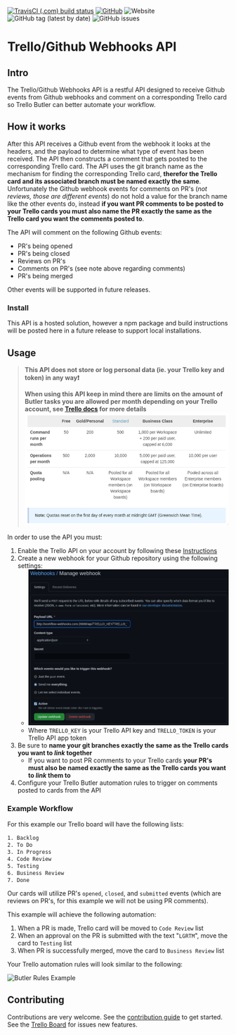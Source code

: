 [![TravisCI (.com) build status](https://img.shields.io/travis/com/jupyterhub/jupyterhub/master?logo=travis)](https://travis-ci.com/github/Mindisgone/trelloGithubWebhooksAPI)
[![GitHub](https://img.shields.io/badge/issue_tracking-trello-blue?logo=github)](https://trello.com/b/lAhgjtGK)
![Website](https://img.shields.io/website?down_color=red&down_message=offline&label=api&up_color=green&up_message=online&url=http%3A%2F%2Fworkflow-webhooks.com%2Fapi%2Fstatus)
![GitHub tag (latest by date)](https://img.shields.io/github/v/tag/Mindisgone/trelloGithubWebhooksAPI)
![GitHub issues](https://img.shields.io/github/issues/Mindisgone/trelloGithubWebhooksAPI)

# Trello/Github Webhooks API

## Intro

The Trello/Github Webhooks API is a restful API designed to receive
Github events from Github webhooks and comment on a corresponding Trello
card so Trello Butler can better automate your workflow.

## How it works

After this API receives a Github event from the webhook it looks at the
headers, and the payload to determine what type of event has been
received. The API then constructs a comment that gets posted to the
corresponding Trello card. The API uses the git branch name as the
mechanism for finding the corresponding Trello card, **therefor the
Trello card and its associated branch must be named exactly the same**.
Unfortunately the Github webhook events for comments on PR's (*not
reviews, those are different events*) do not hold a value for the branch
name like the other events do, instead **if you want PR comments to be
posted to your Trello cards you must also name the PR exactly the same
as the Trello card you want the comments posted to**.

The API will comment on the following Github events:

* PR's being opened
* PR's being closed
* Reviews on PR's
* Comments on PR's (see note above regarding comments)
* PR's being merged

Other events will be supported in future releases.

### Install

This API is a hosted solution, however a npm package and build
instructions will be posted here in a future release to support local
installations.

## Usage

> **This API does not store or log personal data (ie. your Trello key
> and token) in any way:heavy_exclamation_mark:**
>
> **When using this API keep in mind there are limits on the amount of
> Butler tasks you are allowed per month depending on your Trello
> account, see
> [Trello docs](https://help.trello.com/article/1181-butler-features-and-quotas)
> for more details**
> ![Butler Quotas](/.docs/butler_quotas.png)

In order to use the API you must:

1. Enable the Trello API on your account by following these
   [Instructions](https://developer.atlassian.com/cloud/trello/guides/rest-api/api-introduction/)
2. Create a new webhook for your Github repository using the following
   settings:
   * ![Webhooks Config](/.docs/webhooks_config.png)
   * Where ```TRELLO_KEY``` is your Trello API key and
     ```TRELLO_TOKEN``` is your Trello API app token
3. Be sure to **name your git branches exactly the same as the Trello
   cards you want to *link* together**
   * If you want to post PR comments to your Trello cards **your PR's
     must also be named exactly the same as the Trello cards you want to
     *link* them to**
4. Configure your Trello Butler automation rules to trigger on comments
   posted to cards from the API

### Example Workflow

For this example our Trello board will have the following lists:

```
1. Backlog
2. To Do
3. In Progress
4. Code Review
5. Testing
6. Business Review
7. Done
```

Our cards will utilize PR's ```opened```, ```closed```, and
```submitted``` events (which are reviews on PR's, for this example we
will not be using PR comments).

This example will achieve the following automation:

1. When a PR is made, Trello card will be moved to ```Code Review```
   list
2. When an approval on the PR is submitted with the text "```LGRTM```",
   move the card to ```Testing``` list
3. When PR is successfully merged, move the card to ```Business
   Review``` list

Your Trello automation rules will look similar to the following:

![Butler Rules Example](/.docs/butler_rules_example.png)

## Contributing

Contributions are very welcome. See the
[contribution guide](./CONTRIBUTING.md) to get started. See the
[Trello Board](https://trello.com/b/lAhgjtGK) for issues new features.
